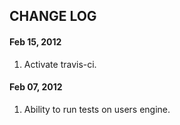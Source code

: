 ## CHANGE LOG

#### Feb 15, 2012

1. Activate travis-ci.

#### Feb 07, 2012

1. Ability to run tests on users engine.
